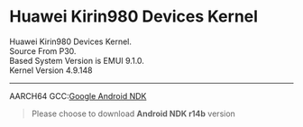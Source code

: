 # Huawei Kirin980 Devices Kernel  
Huawei Kirin980 Devices Kernel.  
Source From P30.  
Based System Version is EMUI 9.1.0.  
Kernel Version 4.9.148  

***
AARCH64 GCC:[Google Android NDK](https://developer.android.com/ndk/downloads/older_releases)  
> Please choose to download **Android NDK r14b** version
